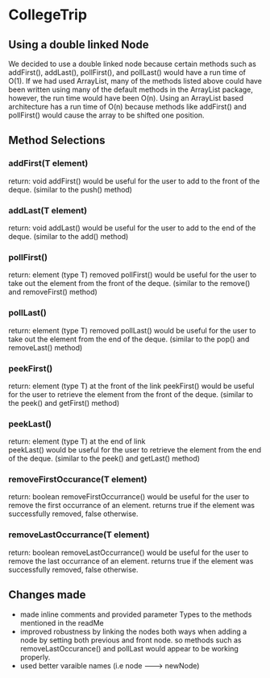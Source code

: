 # CollegeTrip

## Using a double linked Node
  
  We decided to use a double linked node because certain methods such as addFirst(), addLast(), pollFirst(), and pollLast() would have a run time of O(1). If we had used ArrayList, many of the methods listed above could have been written using many of the default methods in the ArrayList package, however, the run time would have been O(n). Using an ArrayList based architecture has a run time of O(n) because methods like addFirst() and pollFirst() would cause the array to be shifted one position.
  
## Method Selections
  
  
  ### addFirst(T element)
  return: void
  addFirst() would be useful for the user to add to the front of the deque. (similar to the push() method)
  
  ### addLast(T element)
  return: void
  addLast() would be useful for the user to add to the end of the deque. (similar to the add() method)
  
  ### pollFirst()
  return: element (type T) removed 
  pollFirst() would be useful for the user to take out the element from the front of the deque. (similar to the remove() and removeFirst() method)
  
  ### pollLast()
  return: element (type T) removed 
  pollLast() would be useful for the user to take out the element from the end of the deque. (similar to the pop() and removeLast() method)
  
  ### peekFirst()
  return: element (type T) at the front of the link
  peekFirst() would be useful for the user to retrieve the element from the front of the deque. (similar to the peek() and getFirst() method)
  
  ### peekLast()
  return: element (type T) at the end of link  
  peekLast() would be useful for the user to retrieve the element from the end of the deque. (similar to the peek() and getLast() method)
  
  ### removeFirstOccurance(T element)
  return: boolean
  removeFirstOccurrance() would be useful for the user to remove the first occurrance of an element. returns true if the element was successfully removed, false otherwise.
  
  ### removeLastOccurrance(T element)
  return: boolean
  removeLastOccurrance() would be useful for the user to remove the last occurrance of an element. returns true if the element was successfully removed, false otherwise.


## Changes made

- made inline comments and provided parameter Types to the methods mentioned in the readMe
- improved robustness by linking the nodes both ways when adding a node by setting both previous and front node. so methods such as removeLastOccurance() and pollLast would appear to be working properly.
- used better varaible names (i.e node ---> newNode)
